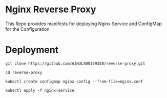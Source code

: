# Nginx Reverse Proxy

This Repo provides manifests for deploying Nginx Service and ConfigMap for the Configuration


# Deployment
```
git clone https://github.com/AINULX00159358/reverse-proxy.git 
```
``` cd reverse-proxy ```

```
kubectl create configmap nginx-config --from-file=nginx.conf
```

```
kubectl apply -f nginx-service
```
